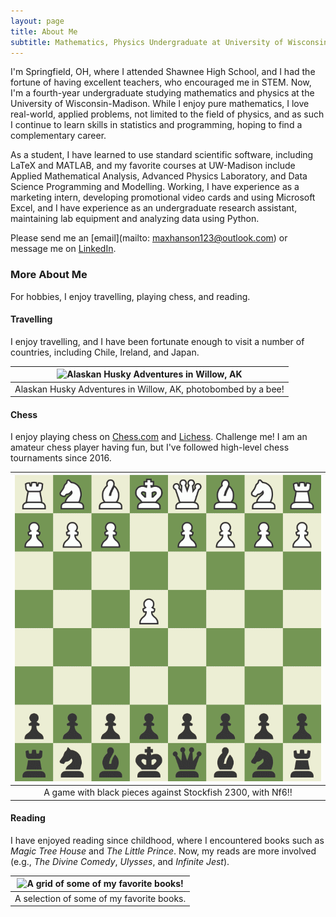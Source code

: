 ```yaml
---
layout: page
title: About Me
subtitle: Mathematics, Physics Undergraduate at University of Wisconsin-Madison
---
```


I'm Springfield, OH, where I attended Shawnee High School, and I had the fortune of having excellent teachers, who encouraged me in STEM. Now, I'm a fourth-year undergraduate studying mathematics and physics at the University of Wisconsin-Madison. While I enjoy pure mathematics, I love real-world, applied problems, not limited to the field of physics, and as such I continue to learn skills in statistics and programming, hoping to find a complementary career. 

As a student, I have learned to use standard scientific software, including LaTeX and MATLAB, and my favorite courses at UW-Madison include Applied Mathematical Analysis, Advanced Physics Laboratory, and Data Science Programming and Modelling. Working, I have experience as a marketing intern, developing promotional video cards and using Microsoft Excel, and I have experience as an undergraduate research assistant, maintaining lab equipment and analyzing data using Python. 

Please send me an [email](mailto: maxhanson123@outlook.com) or message me on [LinkedIn](https://www.linkedin.com/in/maxwell-hanson/).

### More About Me

For hobbies, I enjoy travelling, playing chess, and reading.

#### Travelling

I enjoy travelling, and I have been fortunate enough to visit a number of countries, including Chile, Ireland, and Japan.

| ![Alaskan Husky Adventures in Willow, AK](/assets/img/ak-aha.png) |
| :---------------------------------------------------------------: |
| Alaskan Husky Adventures in Willow, AK, photobombed by a bee!     |

#### Chess

I enjoy playing chess on [Chess.com](https://www.chess.com/member/ienjoysomechess) and [Lichess](https://lichess.org/@/iEnjoySomeChess). Challenge me! I am an amateur chess player having fun, but I've followed high-level chess tournaments since 2016. 

| ![My Nf6! Chess Game against Stockfish 2300!](/assets/img/Nf6!.gif) |
| :-----------------------------------------------------------------: |
| A game with black pieces against Stockfish 2300, with Nf6!!         |

#### Reading

I have enjoyed reading since childhood, where I encountered books such as _Magic Tree House_ and _The Little Prince_. Now, my reads are more involved (e.g., _The Divine Comedy_, _Ulysses_, and _Infinite Jest_).

| ![A grid of some of my favorite books!](/assets/img/book-grid.png) |
| :----------------------------------------------------------------: |
| A selection of some of my favorite books.                          |
